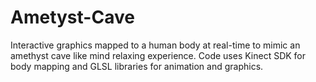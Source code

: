 # Ametyst-Cave
Interactive graphics mapped to a human body at real-time to mimic an amethyst cave like mind relaxing experience. Code uses Kinect SDK for body mapping and GLSL libraries for animation and graphics. 
